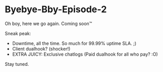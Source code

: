 # Byebye-Bby-Episode-2
Oh boy, here we go again. Coming soon™

Sneak peak:  
* Downtime, all the time. So much for 99.99% uptime SLA. ;) 
* Client dualhook? (shocker!)
* EXTRA JUICY: Exclusive chatlogs (Paid dualhook for all who pay? :O)

Stay tuned.
